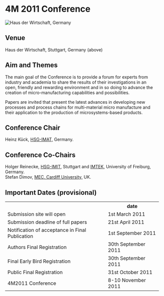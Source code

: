 # 4M 2011 Conference

![Haus der Wirtschaft, Germany](/sites/www.4m-association.org/files/H_der_W.jpg )

## Venue

Haus der Wirtschaft, Stuttgart, Germany (above)
<!--break-->
## Aim and Themes


The main goal of the Conference is to provide a forum for experts from industry
and academia to share the results of their investigations in an open, friendly and rewarding environment and in so doing to advance the creation of micro-manufacturing capabilities and possibilities.

Papers are invited that present the latest advances in developing new processes
and process chains for multi-material micro manufacture and their application to the production of microsystems-based products.  
  
## Conference Chair

Heinz Kück, [HSG-IMAT,](http://www.imat.hsg-imit.de/en/the-institute/) Germany.  

## Conference Co-Chairs

Holger Reinecke, [HSG-IMIT](http://www.hsg-imit.de/en/home/), Stuttgart and [IMTEK](http://www.imtek.de/prozesst/), University of Freiburg, Germany.   
Stefan Dimov, [MEC, Cardiff University,](http://www.mec.cf.ac.uk/) UK.  
  
## Important Dates (provisional)

<table class="info" style="width:100%;">
<tr><th>&nbsp;</th><th>date</th></tr>
<tr><td>Submission site will open</td><td>1st March 2011 </td></tr>
<tr><td>Submission deadline of full papers</td><td>21st April 2011</td></tr> 
<tr class="current"><td>Notification of acceptance in Final Publication</td><td>1st September 2011</td></tr> 
<tr><td>Authors Final Registration</td><td>30th September 2011</td></tr>
<tr><td>Final Early Bird Registration</td><td>30th September 2011</td></tr>
<tr><td>Public Final Registration</td><td>31st October 2011</td></tr>
<tr class="main-event"><td>4M2011 Conference</td><td>8-10 November 2011</td></tr> 
</table>